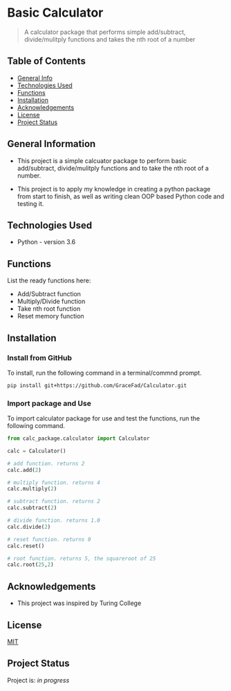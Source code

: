 # Basic Calculator
> A calculator package that performs simple add/subtract, divide/mulitply functions and takes the nth root of a number


## Table of Contents
* [General Info](#general-information)
* [Technologies Used](#technologies-used)
* [Functions](#functions)
* [Installation](installation)
* [Acknowledgements](#acknowledgements)
* [License](#license)
* [Project Status](#project-status)

## General Information
- This project is a simple calcuator package to perform basic add/subtract, divide/mulitply functions and to take the nth root of a number.

- This project is to apply my knowledge in creating a python package from start to finish, as well as writing clean OOP based Python code and testing it.



## Technologies Used
- Python - version 3.6


## Functions
List the ready functions here:
- Add/Subtract function
- Multiply/Divide function
- Take nth root function
- Reset memory function


## Installation 
### Install from GitHub
To install, run the following command in a terminal/commnd prompt.
```bash
pip install git+https://github.com/GraceFad/Calculator.git
```

### Import package and Use
To import calculator package for use and test the functions, run the following command.

```python
from calc_package.calculator import Calculator

calc = Calculator()

# add function. returns 2
calc.add(2)

# multiply function. returns 4
calc.multiply(2)

# subtract function. returns 2
calc.subtract(2)

# divide function. returns 1.0
calc.divide(2)

# reset function. returns 0
calc.reset()

# root function. returns 5, the squareroot of 25
calc.root(25,2)

```

## Acknowledgements
- This project was inspired by Turing College

## License
[MIT](https://choosealicense.com/licenses/mit/)

## Project Status
Project is: _in progress_ 


<!-- Optional -->
<!-- ## License -->
<!-- This project is open source and available under the [... License](). -->

<!-- You don't have to include all sections - just the one's relevant to your project -->

